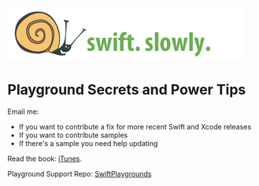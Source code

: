 ![](../images/banner.jpg "Swift Slowly")

# Playground Secrets and Power Tips

Email me:

* If you want to contribute a fix for more recent Swift and Xcode releases
* If you want to contribute samples
* If there's a sample you need help updating

Read the book: [iTunes](https://itunes.apple.com/us/book/playground-secrets-power-tips/id982838034). 

Playground Support Repo: [SwiftPlaygrounds](https://github.com/erica/SwiftPlaygrounds)